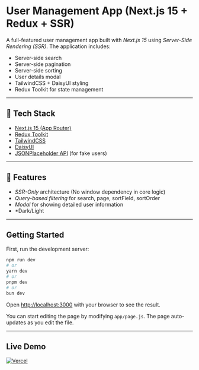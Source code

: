 # User Management App (Next.js 15 + Redux + SSR)

A full-featured user management app built with *Next.js 15* using *Server-Side Rendering (SSR)*. The application includes:

- Server-side search
- Server-side pagination
- Server-side sorting
- User details modal
- TailwindCSS + DaisyUI styling
- Redux Toolkit for state management


---

## 🚀 Tech Stack

- [Next.js 15 (App Router)](https://nextjs.org/docs)
- [Redux Toolkit](https://redux-toolkit.js.org/)
- [TailwindCSS](https://tailwindcss.com/)
- [DaisyUI](https://daisyui.com/)
- [JSONPlaceholder API](https://jsonplaceholder.typicode.com/) (for fake users)

---

## 🧠 Features

- *SSR-Only* architecture (No window dependency in core logic)
- *Query-based filtering* for search, page, sortField, sortOrder
- *Modal* for showing detailed user information
- *Dark/Light 
---

## Getting Started

First, run the development server:

```bash
npm run dev
# or
yarn dev
# or
pnpm dev
# or
bun dev
```

Open [http://localhost:3000](http://localhost:3000) with your browser to see the result.

You can start editing the page by modifying `app/page.js`. The page auto-updates as you edit the file.

---

## Live Demo

[![Vercel](https://vercel.com/button)](https://next-task-henna.vercel.app)
